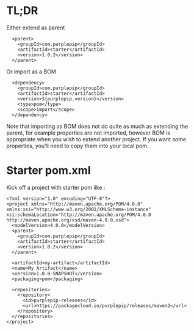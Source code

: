 # TL;DR

Either extend as parent

      <parent>
        <groupId>com.purplepip</groupId>
        <artifactId>starter</artifactId>
        <version>1.0.2</version>
      </parent>

Or import as a BOM

      <dependency>
        <groupId>com.purplepip</groupId>
        <artifactId>starter</artifactId>
        <version>${purplepip.version}</version>
        <type>pom</type>
        <scope>import</scope>
      </dependency>
      
Note that importing as BOM does not do quite as much as extending the parent,
for example properties are not imported, however BOM is appropriate when
you wish to extend another project.  If you want some properties, you'll need
to copy them into your local pom.

# Starter pom.xml

Kick off a project with starter pom like :

    <?xml version="1.0" encoding="UTF-8"?>
    <project xmlns="http://maven.apache.org/POM/4.0.0" xmlns:xsi="http://www.w3.org/2001/XMLSchema-instance" xsi:schemaLocation="http://maven.apache.org/POM/4.0.0 http://maven.apache.org/xsd/maven-4.0.0.xsd">
      <modelVersion>4.0.0</modelVersion>
      <parent>
        <groupId>com.purplepip</groupId>
        <artifactId>starter</artifactId>
        <version>1.0.2</version>
      </parent>
    
      <artifactId>my-artifact</artifactId>
      <name>My Artifact</name>
      <version>1.0.0-SNAPSHOT</version>
      <packaging>pom</packaging>
    
      <repositories>
        <repository>
          <id>purplepip-releases</id>
          <url>https://packagecloud.io/purplepip/releases/maven2</url>
        </repository>
      </repositories>
    </project>